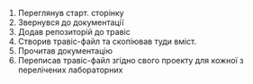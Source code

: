 1. Переглянув старт. сторінку
2. Звернувся до документації
3. Додав репозиторій до травіс
4. Створив травіс-файл та скопіював туди вміст.
5. Прочитав документацію
6. Переписав травіс-файл згідно свого проекту для кожної з перелічених лабораторних
